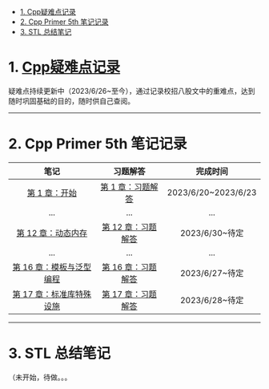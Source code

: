 - [1. Cpp疑难点记录](#1-cpp疑难点记录)
- [2. Cpp Primer 5th 笔记记录](#2-cpp-primer-5th-笔记记录)
- [3. STL 总结笔记](#3-stl-总结笔记)


# 1. [Cpp疑难点记录](Cpp_Primer/Cpp%E7%96%91%E9%9A%BE%E7%82%B9%E8%AE%B0%E5%BD%95.md)

疑难点持续更新中（2023/6/26~至今），通过记录校招八股文中的重难点，达到随时巩固基础的目的，随时供自己查阅。

***
# 2. Cpp Primer 5th 笔记记录

|笔记|习题解答|完成时间|
|:-:|:-:|:-:|
|[第 1 章：开始](Cpp_Primer/chapter01/1%20%E5%BC%80%E5%A7%8B.md)|[第 1 章：习题解答](Cpp_Primer/chapter01/%E7%AC%AC%E4%B8%80%E7%AB%A0%E4%B9%A0%E9%A2%98.md)|2023/6/20~2023/6/23|
|...|...|...|
|[第 12 章：动态内存](Cpp_Primer/chapter12/%E7%AC%AC%2012%20%E7%AB%A0%EF%BC%9A%E5%8A%A8%E6%80%81%E5%86%85%E5%AD%98.md)|[第 12 章：习题解答](Cpp_Primer/chapter12/%E7%AC%AC%2012%20%E7%AB%A0%EF%BC%9A%E4%B9%A0%E9%A2%98%E8%A7%A3%E7%AD%94.md)|2023/6/30~待定|
|...|...|...|
|[第 16 章：模板与泛型编程](Cpp_Primer/chapter16/%E7%AC%AC%2016%20%E7%AB%A0%EF%BC%9A%E6%A8%A1%E6%9D%BF%E4%B8%8E%E6%B3%9B%E5%9E%8B%E7%BC%96%E7%A8%8B.md)|[第 16 章：习题解答](Cpp_Primer/chapter16/%E7%AC%AC%2016%20%E7%AB%A0%EF%BC%9A%E4%B9%A0%E9%A2%98%E8%A7%A3%E7%AD%94.md)|2023/6/27~待定|
|[第 17 章：标准库特殊设施](Cpp_Primer/chapter17/%E7%AC%AC%2017%20%E7%AB%A0%EF%BC%9A%E6%A0%87%E5%87%86%E5%BA%93%E7%89%B9%E6%AE%8A%E8%AE%BE%E6%96%BD.md)|[第 17 章：习题解答](Cpp_Primer/chapter17/%E7%AC%AC%2017%20%E7%AB%A0%EF%BC%9A%E4%B9%A0%E9%A2%98%E8%A7%A3%E7%AD%94.md)|2023/6/28~待定|

***
# 3. STL 总结笔记
（未开始，待做。。。